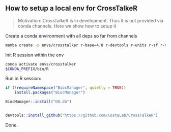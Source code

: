 ## How to setup a local env for CrossTalkeR
> Motivation: CrossTalkeR is in development. Thus it is not provided via conda channels. Here we show how to setup it

Create a conda environment with all deps so far from channels
```bash
mamba create -p envs/crosstalker r-base=4.0 r-devtools r-units r-sf r-matrix r-munsell r-nlme r-scales r-mgcv r-reshape2 r-ggplot2 r-bit64 r-RSQLite bioconductor-IRanges bioconductor-biobase bioconductor-GO.db bioconductor-GO.db r-lambda.r r-RcppEigen r-tweenr r-gridExtra r-futile.logger r-tidyr r-rvcheck r-graphlayouts r-tidygraph r-viridis r-ggrepel r-ggforce r-dplyr bioconductor-qvalue bioconductor-fgsea bioconductor-DO.db bioconductor-BiocParallel bioconductor-GOSemSim r-shadowtext r-scatterpie r-igraph r-ggraph bioconductor-DOSE r-cowplot r-progress r-cellranger r-readr r-readxl r-haven r-conquer r-MatrixModels r-sp r-lme4 r-rio r-maptools r-quantreg r-pbkrtest r-car r-broom r-rstatix r-ggsignif r-ggsci r-coda r-statnet.common r-class r-E1071 r-classInt r-maps r-rttf2pt1 r-extrafontdb r-Cairo r-png r-clue r-getoptlong r-circlize bioconductor-enrichplot r-downloader r-gridGraphics r-ggpubr r-factominer r-dendextend r-networkdynamic r-sna r-gsw r-tinytex r-mapproj r-dichromat r-qpdf r-extrafont bioconductor-complexheatmap bioconductor-org.Hs.eg.db bioconductor-clusterProfiler r-factoextra r-ggalluvial r-oce r-rmarkdown r-patchwork r-pals
```

Init R session within the env
```bash
conda activate envs/crosstalker
$CONDA_PREFIX/bin/R 
```

Run in R session:
```r
if (!requireNamespace("BiocManager", quietly = TRUE))
    install.packages("BiocManager")

BiocManager::install("DO.db")


devtools::install_github("https://github.com/CostaLab/CrossTalkeR")
```

Done.
